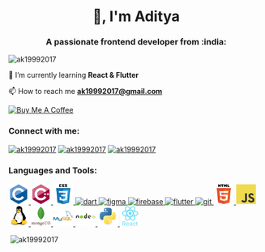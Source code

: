 <h1 align="center">👋, I'm Aditya</h1>
<h3 align="center">A passionate frontend developer from :india:</h3>

<p align="left"> <img src="https://komarev.com/ghpvc/?username=ak19992017&label=Profile%20views&color=0e75b6&style=flat" alt="ak19992017" /> </p>

 🌱 I’m currently learning **React & Flutter**

 📫 How to reach me **ak19992017@gmail.com**
 

<a href="https://www.buymeacoffee.com/awesomeaditya" target="_blank"><img src="https://cdn.buymeacoffee.com/buttons/default-orange.png" alt="Buy Me A Coffee" height="41" width="174"></a>

<h3 align="left">Connect with me:</h3>
<p align="left">
<a href="https://linkedin.com/in/ak19992017" target="blank"><img align="center" src="https://cdn.jsdelivr.net/npm/simple-icons@3.0.1/icons/linkedin.svg" alt="ak19992017" height="30" width="40" /></a>
<a href="https://www.codechef.com/users/ak19992017" target="blank"><img align="center" src="https://cdn.jsdelivr.net/npm/simple-icons@3.1.0/icons/codechef.svg" alt="ak19992017" height="30" width="40" /></a>
<a href="https://www.hackerrank.com/ak19992017" target="blank"><img align="center" src="https://cdn.jsdelivr.net/npm/simple-icons@3.0.1/icons/hackerrank.svg" alt="ak19992017" height="30" width="40" /></a>
</p>

<h3 align="left">Languages and Tools:</h3>
<p align="left"> <a href="https://www.cprogramming.com/" target="_blank"> <img src="https://raw.githubusercontent.com/devicons/devicon/master/icons/c/c-original.svg" alt="c" width="40" height="40"/> </a> <a href="https://www.w3schools.com/cpp/" target="_blank"> <img src="https://raw.githubusercontent.com/devicons/devicon/master/icons/cplusplus/cplusplus-original.svg" alt="cplusplus" width="40" height="40"/> </a> <a href="https://www.w3schools.com/css/" target="_blank"> <img src="https://raw.githubusercontent.com/devicons/devicon/master/icons/css3/css3-original-wordmark.svg" alt="css3" width="40" height="40"/> </a> <a href="https://dart.dev" target="_blank"> <img src="https://www.vectorlogo.zone/logos/dartlang/dartlang-icon.svg" alt="dart" width="40" height="40"/> </a> <a href="https://www.figma.com/" target="_blank"> <img src="https://www.vectorlogo.zone/logos/figma/figma-icon.svg" alt="figma" width="40" height="40"/> </a> <a href="https://firebase.google.com/" target="_blank"> <img src="https://www.vectorlogo.zone/logos/firebase/firebase-icon.svg" alt="firebase" width="40" height="40"/> </a> <a href="https://flutter.dev" target="_blank"> <img src="https://www.vectorlogo.zone/logos/flutterio/flutterio-icon.svg" alt="flutter" width="40" height="40"/> </a> <a href="https://git-scm.com/" target="_blank"> <img src="https://www.vectorlogo.zone/logos/git-scm/git-scm-icon.svg" alt="git" width="40" height="40"/> </a> <a href="https://www.w3.org/html/" target="_blank"> <img src="https://raw.githubusercontent.com/devicons/devicon/master/icons/html5/html5-original-wordmark.svg" alt="html5" width="40" height="40"/> </a>  <a href="https://developer.mozilla.org/en-US/docs/Web/JavaScript" target="_blank"> <img src="https://raw.githubusercontent.com/devicons/devicon/master/icons/javascript/javascript-original.svg" alt="javascript" width="40" height="40"/> </a> <a href="https://www.linux.org/" target="_blank"> <img src="https://raw.githubusercontent.com/devicons/devicon/master/icons/linux/linux-original.svg" alt="linux" width="40" height="40"/> </a> <a href="https://www.mongodb.com/" target="_blank"> <img src="https://raw.githubusercontent.com/devicons/devicon/master/icons/mongodb/mongodb-original-wordmark.svg" alt="mongodb" width="40" height="40"/> </a> <a href="https://www.mysql.com/" target="_blank"> <img src="https://raw.githubusercontent.com/devicons/devicon/master/icons/mysql/mysql-original-wordmark.svg" alt="mysql" width="40" height="40"/> </a> <a href="https://nodejs.org" target="_blank"> <img src="https://raw.githubusercontent.com/devicons/devicon/master/icons/nodejs/nodejs-original-wordmark.svg" alt="nodejs" width="40" height="40"/> </a>  <a href="https://www.python.org" target="_blank"> <img src="https://raw.githubusercontent.com/devicons/devicon/master/icons/python/python-original.svg" alt="python" width="40" height="40"/> </a> <a href="https://reactjs.org/" target="_blank"> <img src="https://raw.githubusercontent.com/devicons/devicon/master/icons/react/react-original-wordmark.svg" alt="react" width="40" height="40"/> </a>  </p>

<p>&nbsp;<img align="center" src="https://github-readme-stats.vercel.app/api?username=ak19992017&show_icons=true&locale=en" alt="ak19992017" /></p>
